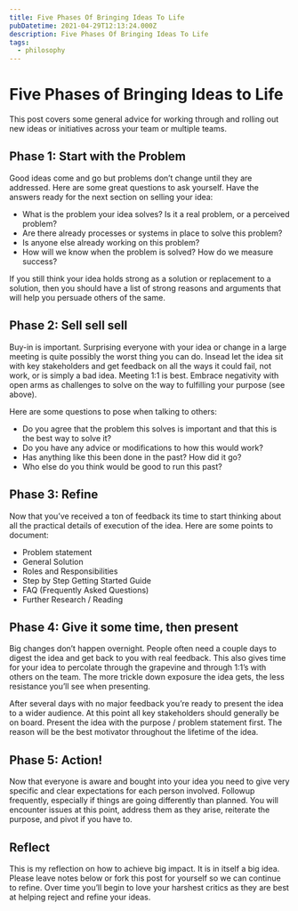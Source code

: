 ```yaml
---
title: Five Phases Of Bringing Ideas To Life
pubDatetime: 2021-04-29T12:13:24.000Z
description: Five Phases Of Bringing Ideas To Life
tags:
  - philosophy
---
```


# Five Phases of Bringing Ideas to Life

This post covers some general advice for working through and rolling out new ideas or initiatives
across your team or multiple teams.

## Phase 1: Start with the Problem

Good ideas come and go but problems don’t change until they are addressed. Here are some great
questions to ask yourself. Have the answers ready for the next section on selling your idea:

- What is the problem your idea solves? Is it a real problem, or a perceived problem?
- Are there already processes or systems in place to solve this problem?
- Is anyone else already working on this problem?
- How will we know when the problem is solved? How do we measure success?

If you still think your idea holds strong as a solution or replacement to a solution, then you
should have a list of strong reasons and arguments that will help you persuade others of the same.

## Phase 2: Sell sell sell

Buy-in is important. Surprising everyone with your idea or change in a large meeting is quite
possibly the worst thing you can do. Insead let the idea sit with key stakeholders and get feedback
on all the ways it could fail, not work, or is simply a bad idea. Meeting 1:1 is best. Embrace
negativity with open arms as challenges to solve on the way to fulfilling your purpose (see above).

Here are some questions to pose when talking to others:

- Do you agree that the problem this solves is important and that this is the best way to solve it?
- Do you have any advice or modifications to how this would work?
- Has anything like this been done in the past? How did it go?
- Who else do you think would be good to run this past?

## Phase 3: Refine

Now that you’ve received a ton of feedback its time to start thinking about all the practical
details of execution of the idea. Here are some points to document:

- Problem statement
- General Solution
- Roles and Responsibilities
- Step by Step Getting Started Guide
- FAQ (Frequently Asked Questions)
- Further Research / Reading

## Phase 4: Give it some time, then present

Big changes don’t happen overnight. People often need a couple days to digest the idea and get back
to you with real feedback. This also gives time for your idea to percolate through the grapevine and
through 1:1’s with others on the team. The more trickle down exposure the idea gets, the less
resistance you’ll see when presenting.

After several days with no major feedback you’re ready to present the idea to a wider audience. At
this point all key stakeholders should generally be on board. Present the idea with the purpose /
problem statement first. The reason will be the best motivator throughout the lifetime of the idea.

## Phase 5: Action!

Now that everyone is aware and bought into your idea you need to give very specific and clear
expectations for each person involved. Followup frequently, especially if things are going
differently than planned. You will encounter issues at this point, address them as they arise,
reiterate the purpose, and pivot if you have to.

## Reflect

This is my reflection on how to achieve big impact. It is in itself a big idea. Please leave notes
below or fork this post for yourself so we can continue to refine. Over time you’ll begin to love
your harshest critics as they are best at helping reject and refine your ideas.

